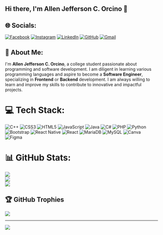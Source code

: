 ## Hi there, I'm Allen Jefferson C. Orcino 👋

## 🌐 Socials:
[![Facebook](https://img.shields.io/badge/Facebook-%231877F2.svg?style=for-the-badge&logo=Facebook&logoColor=white)](https://facebook.com/yourusername)
[![Instagram](https://img.shields.io/badge/Instagram-%23E4405F.svg?style=for-the-badge&logo=Instagram&logoColor=white)](https://instagram.com/yourusername)
[![LinkedIn](https://img.shields.io/badge/LinkedIn-%230077B5.svg?style=for-the-badge&logo=linkedin&logoColor=white)](https://linkedin.com/in/yourusername)
[![GitHub](https://img.shields.io/badge/GitHub-%23121011.svg?style=for-the-badge&logo=github&logoColor=white)](https://github.com/0rcino)
[![Gmail](https://img.shields.io/badge/Gmail-D14836?style=for-the-badge&logo=gmail&logoColor=white)](mailto:youremail@gmail.com)

## 🚀 About Me:
I'm **Allen Jefferson C. Orcino**, a college student passionate about programming and software development. I am diligent in learning various programming languages and aspire to become a **Software Engineer**, specializing in **Frontend** or **Backend** development. I am always willing to learn and improve my skills to contribute to innovative and impactful projects.

# 💻 Tech Stack:
![C++](https://img.shields.io/badge/c++-%2300599C.svg?style=for-the-badge&logo=c%2B%2B&logoColor=white)
![CSS3](https://img.shields.io/badge/css3-%231572B6.svg?style=for-the-badge&logo=css3&logoColor=white)
![HTML5](https://img.shields.io/badge/html5-%23E34F26.svg?style=for-the-badge&logo=html5&logoColor=white)
![JavaScript](https://img.shields.io/badge/javascript-%23323330.svg?style=for-the-badge&logo=javascript&logoColor=%23F7DF1E)
![Java](https://img.shields.io/badge/java-%23ED8B00.svg?style=for-the-badge&logo=openjdk&logoColor=white)
![C#](https://img.shields.io/badge/c%23-%23239120.svg?style=for-the-badge&logo=csharp&logoColor=white)
![PHP](https://img.shields.io/badge/php-%23777BB4.svg?style=for-the-badge&logo=php&logoColor=white)
![Python](https://img.shields.io/badge/python-3670A0?style=for-the-badge&logo=python&logoColor=ffdd54)
![Bootstrap](https://img.shields.io/badge/bootstrap-%238511FA.svg?style=for-the-badge&logo=bootstrap&logoColor=white)
![React Native](https://img.shields.io/badge/react_native-%2320232a.svg?style=for-the-badge&logo=react&logoColor=%2361DAFB)
![React](https://img.shields.io/badge/react-%2320232a.svg?style=for-the-badge&logo=react&logoColor=%2361DAFB)
![MariaDB](https://img.shields.io/badge/MariaDB-003545?style=for-the-badge&logo=mariadb&logoColor=white)
![MySQL](https://img.shields.io/badge/mysql-4479A1.svg?style=for-the-badge&logo=mysql&logoColor=white)
![Canva](https://img.shields.io/badge/Canva-%2300C4CC.svg?style=for-the-badge&logo=Canva&logoColor=white)
![Figma](https://img.shields.io/badge/figma-%23F24E1E.svg?style=for-the-badge&logo=figma&logoColor=white)

# 📊 GitHub Stats:
![](https://github-readme-stats.vercel.app/api?username=0rcino&theme=dark&hide_border=false&include_all_commits=false&count_private=false)<br/>
![](https://github-readme-streak-stats.herokuapp.com/?user=0rcino&theme=dark&hide_border=false)<br/>
![](https://github-readme-stats.vercel.app/api/top-langs/?username=0rcino&theme=dark&hide_border=false&include_all_commits=false&count_private=false&layout=compact)

## 🏆 GitHub Trophies
![](https://github-profile-trophy.vercel.app/?username=0rcino&theme=radical&no-frame=false&no-bg=true&margin-w=4)

---
[![](https://visitcount.itsvg.in/api?id=0rcino&icon=0&color=0)](https://visitcount.itsvg.in)

<!-- Proudly created with GPRM ( https://gprm.itsvg.in ) -->

